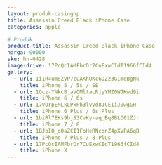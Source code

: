 ```yaml
---
layout: produk-casinghp
title: Assassin Creed Black iPhone Case
categories: apple

# Produk
product-title: Assassin Creed Black iPhone Case
harga: 90000
sku: hn-0428
image-drive: 17PcQcIAMFbrDr7CuExwCIdT1966fCId4
gallery:
  - url: 1i1R4um8ZVP7cuAKhOKc6DZz3GImqBgNk
    title: iPhone 5 / 5s / SE
  - url: 1Ocz-YNkcB_aVOMltacRjyYMZ0WJKwd9i
    title: iPhone 6 / 6s
  - url: 17VOrpEMLkLPxPh3lvVd8JCEIiJ0wgGH-
    title: iPhone 6 Plus / 6s Plus
  - url: 1biRl7EKs9bjS3CvKy-aq_Bq8BLO01ZJr
    title: iPhone 7 / 8
  - url: 1BJbI0_o0aZCI1FoHeRNconZ4pXVPA6qB
    title: iPhone 7 Plus / 8 Plus
  - url: 17PcQcIAMFbrDr7CuExwCIdT1966fCId4
    title: iPhone X
---
```

